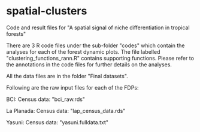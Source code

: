 # spatial-clusters
Code and result files for "A spatial signal of niche differentiation in tropical forests"

There are 3 R code files under the sub-folder "codes" which 
contain the analyses for each of the forest dynamic plots. The file labelled
"clustering_functions_rann.R" contains supporting functions. Please refer to 
the annotations in the code files for further details on the analyses.

All the data files are in the folder "Final datasets".

Following are the raw input files for each of the FDPs:

BCI:
Census data:        "bci_raw.rds" 

La Planada:
Census data: "lap_census_data.rds"

Yasuni:
Census data: "yasuni.fulldata.txt"

